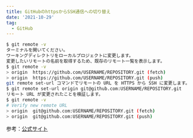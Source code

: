 ```yaml
---
title: GitHubのhttpsからSSH通信への切り替え
date: '2021-10-29'
tag:
  - GitHub
---
```


```bash
$ git remote -v
ターミナルを開いてください。
ワーキングディレクトリをローカルプロジェクトに変更します。
変更したいリモートの名前を取得するため、既存のリモート一覧を表示します。
$ git remote -v
> origin  https://github.com/USERNAME/REPOSITORY.git (fetch)
> origin  https://github.com/USERNAME/REPOSITORY.git (push)
git remote set-url コマンドでリモートの URL を HTTPS から SSH に変更します。
$ git remote set-url origin git@github.com:USERNAME/REPOSITORY.git
リモート URL が変更されたことを検証します。
$ git remote -v
# Verify new remote URL
> origin  git@github.com:USERNAME/REPOSITORY.git (fetch)
> origin  git@github.com:USERNAME/REPOSITORY.git (push)
```

参考：[公式サイト](https://docs.github.com/ja/get-started/getting-started-with-git/managing-remote-repositories)
